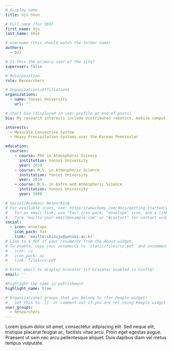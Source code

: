 ```yaml
---
# Display name
title: Uju Shun

# Full name (for SEO)
first_name: Uju
last_name: Shin

# Username (this should match the folder name)
authors:
  - SUJ

# Is this the primary user of the site?
superuser: false

# Role/position
role: Researchers

# Organizations/Affiliations
organizations:
  - name: Yonsei University
    url: ''

# Short bio (displayed in user profile at end of posts)
bio: My research interests include distributed robotics, mobile computing and programmable matter.

interests:
  - Mesocale Convective System
  - Heavy Precipitation Systems over the Korean Pennisular

education:
  courses:
    - course: PhD in Atmospheric Science
      institution: Yonsei University
      year: 2019
    - course: M.S. in Atmospheric Science
      institution: Yonsei University
      year: 2010
    - course: B.S. in Astro and Atmospheric Science
      institution: Yonsei University
      year: 2008

# Social/Academic Networking
# For available icons, see: https://wowchemy.com/docs/getting-started/page-builder/#icons
#   For an email link, use "fas" icon pack, "envelope" icon, and a link in the
#   form "mailto:your-email@example.com" or "#contact" for contact widget.
social:
  - icon: envelope
    icon_pack: fas
    link: 'mailto:shinuju@yonsei.ac.kr'
# Link to a PDF of your resume/CV from the About widget.
# To enable, copy your resume/CV to `static/files/cv.pdf` and uncomment the lines below.
# - icon: cv
#   icon_pack: ai
#   link: files/cv.pdf

# Enter email to display Gravatar (if Gravatar enabled in Config)
email: ''

#highlight the name in publishment
highlight_name: true

# Organizational groups that you belong to (for People widget)
#   Set this to `[]` or comment out if you are not using People widget.
user_groups:
  - Researchers
---
```


Lorem ipsum dolor sit amet, consectetur adipiscing elit. Sed neque elit, tristique placerat feugiat ac, facilisis vitae arcu. Proin eget egestas augue. Praesent ut sem nec arcu pellentesque aliquet. Duis dapibus diam vel metus tempus vulputate.
